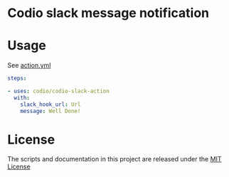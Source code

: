 # Codio slack message notification


# Usage

See [action.yml](action.yml)


```yaml
steps:

- uses: codio/codio-slack-action
  with:
    slack_hook_url: Url
    message: Well Done!
```

# License

The scripts and documentation in this project are released under the [MIT License](LICENSE)
